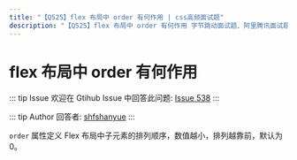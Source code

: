 ```yaml
---
title: "【Q525】flex 布局中 order 有何作用 | css高频面试题"
description: "【Q525】flex 布局中 order 有何作用 字节跳动面试题、阿里腾讯面试题、美团小米面试题。"
---
```


# flex 布局中 order 有何作用

::: tip Issue
欢迎在 Gtihub Issue 中回答此问题: [Issue 538](https://github.com/shfshanyue/Daily-Question/issues/538)
:::

::: tip Author
回答者: [shfshanyue](https://github.com/shfshanyue)
:::

`order` 属性定义 Flex 布局中子元素的排列顺序，数值越小，排列越靠前，默认为 0。
